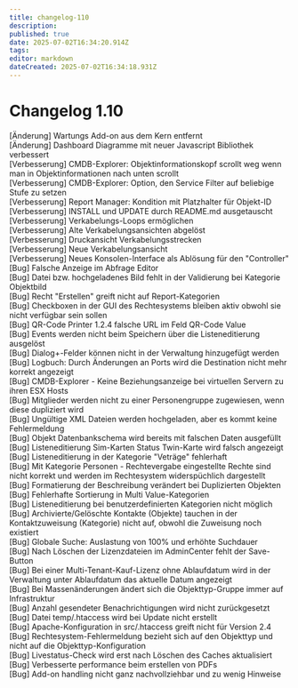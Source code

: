 ```yaml
---
title: changelog-110
description: 
published: true
date: 2025-07-02T16:34:20.914Z
tags: 
editor: markdown
dateCreated: 2025-07-02T16:34:18.931Z
---
```


# Changelog 1.10
<!-- cSpell:disable -->
<!-- markdownlint-disable MD052 -->
[Änderung]      Wartungs Add-on aus dem Kern entfernt<br>
[Änderung]      Dashboard Diagramme mit neuer Javascript Bibliothek verbessert<br>
[Verbesserung]  CMDB-Explorer: Objektinformationskopf scrollt weg wenn man in Objektinformationen nach unten scrollt<br>
[Verbesserung]  CMDB-Explorer: Option, den Service Filter auf beliebige Stufe zu setzen<br>
[Verbesserung]  Report Manager: Kondition mit Platzhalter für Objekt-ID<br>
[Verbesserung]  INSTALL und UPDATE durch README.md ausgetauscht<br>
[Verbesserung]  Verkabelungs-Loops ermöglichen<br>
[Verbesserung]  Alte Verkabelungsansichten abgelöst<br>
[Verbesserung]  Druckansicht Verkabelungsstrecken<br>
[Verbesserung]  Neue Verkabelungsansicht<br>
[Verbesserung]  Neues Konsolen-Interface als Ablösung für den "Controller"<br>
[Bug]           Falsche Anzeige im Abfrage Editor<br>
[Bug]           Datei bzw. hochgeladenes Bild fehlt in der Validierung bei Kategorie Objektbild<br>
[Bug]           Recht "Erstellen" greift nicht auf Report-Kategorien<br>
[Bug]           Checkboxen in der GUI des Rechtesystems bleiben aktiv obwohl sie nicht verfügbar sein sollen<br>
[Bug]           QR-Code Printer 1.2.4 falsche URL im Feld QR-Code Value<br>
[Bug]           Events werden nicht beim Speichern über die Listeneditierung ausgelöst<br>
[Bug]           Dialog+-Felder können nicht in der Verwaltung hinzugefügt werden<br>
[Bug]           Logbuch: Durch Änderungen an Ports wird die Destination nicht mehr korrekt angezeigt<br>
[Bug]           CMDB-Explorer - Keine Beziehungsanzeige bei virtuellen Servern zu ihren ESX Hosts<br>
[Bug]           Mitglieder werden nicht zu einer Personengruppe zugewiesen, wenn diese dupliziert wird<br>
[Bug]           Ungültige XML Dateien werden hochgeladen, aber es kommt keine Fehlermeldung<br>
[Bug]           Objekt Datenbankschema wird bereits mit falschen Daten ausgefüllt<br>
[Bug]           Listeneditierung Sim-Karten Status Twin-Karte wird falsch angezeigt<br>
[Bug]           Listeneditierung in der Kategorie "Veträge" fehlerhaft<br>
[Bug]           Mit Kategorie Personen - Rechtevergabe eingestellte Rechte sind nicht korrekt und werden im Rechtesystem widerspüchlich dargestellt<br>
[Bug]           Formatierung der Beschreibung verändert bei Duplizierten Objekten<br>
[Bug]           Fehlerhafte Sortierung in Multi Value-Kategorien<br>
[Bug]           Listeneditierung bei benutzerdefinierten Kategorien nicht möglich<br>
[Bug]           Archivierte/Gelöschte Kontakte (Objekte) tauchen in der Kontaktzuweisung (Kategorie) nicht auf, obwohl die Zuweisung noch existiert<br>
[Bug]           Globale Suche: Auslastung von 100% und erhöhte Suchdauer<br>
[Bug]           Nach Löschen der Lizenzdateien im AdminCenter fehlt der Save-Button<br>
[Bug]           Bei einer Multi-Tenant-Kauf-Lizenz ohne Ablaufdatum wird in der Verwaltung unter Ablaufdatum das aktuelle Datum angezeigt<br>
[Bug]           Bei Massenänderungen ändert sich die Objekttyp-Gruppe immer auf Infrastruktur<br>
[Bug]           Anzahl gesendeter Benachrichtigungen wird nicht zurückgesetzt<br>
[Bug]           Datei temp/.htaccess wird bei Update nicht erstellt<br>
[Bug]           Apache-Konfiguration in src/.htaccess greift nicht für Version 2.4<br>
[Bug]           Rechtesystem-Fehlermeldung bezieht sich auf den Objekttyp und nicht auf die Objekttyp-Konfiguration<br>
[Bug]           Livestatus-Check wird erst nach Löschen des Caches aktualisiert<br>
[Bug]           Verbesserte performance beim erstellen von PDFs<br>
[Bug]           Add-on handling nicht ganz nachvollziehbar und zu wenig Hinweise<br>
